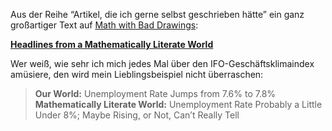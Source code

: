 <html><body><p>Aus der Reihe “Artikel, die ich gerne selbst geschrieben hätte” ein ganz großartiger Text auf <a href="http://mathwithbaddrawings.com">Math with Bad Drawings</a>:

<strong><a href="http://mathwithbaddrawings.com/2013/12/02/headlines-from-a-mathematically-literate-world/">Headlines from a Mathematically Literate World</a></strong>

Wer weiß, wie sehr ich mich jedes Mal über den IFO-Geschäftsklimaindex amüsiere, den wird mein Lieblingsbeispiel nicht überraschen:

</p><blockquote>
<strong>Our World:</strong> Unemployment Rate Jumps from 7.6% to 7.8%
<strong>Mathematically Literate World:</strong> Unemployment Rate Probably a Little Under 8%; Maybe Rising, or Not, Can’t Really Tell
</blockquote></body></html>